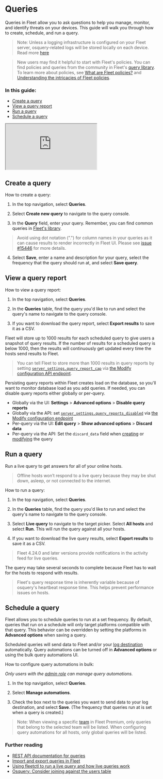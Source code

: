 # Queries

Queries in Fleet allow you to ask questions to help you manage, monitor, and identify threats on your devices. This guide will walk you through how to create, schedule, and run a query.

> Note: Unless a logging infrastructure is configured on your Fleet server, osquery-related logs will be stored locally on each device. Read more [here](https://fleetdm.com/guides/log-destinations)

> New users may find it helpful to start with Fleet's policies. You can find policies and queries from the community in Fleet's [query library](https://fleetdm.com/queries). To learn more about policies, see [What are Fleet policies?](https://fleetdm.com/securing/what-are-fleet-policies) and [Understanding the intricacies of Fleet policies](https://fleetdm.com/guides/understanding-the-intricacies-of-fleet-policies).

### In this guide:

- [Create a query](#create-a-query)
- [View a query report](#view-a-query-report)
- [Run a query](#run-a-query)
- [Schedule a query](#schedule-a-query)

<div purpose="embedded-content">
   <iframe src="https://www.youtube.com/embed/07ErAAahRsg?si=javux5zzcfXNTUra" allowfullscreen></iframe>
</div>



## Create a query

How to create a query:

1. In the top navigation, select **Queries**.

2. Select **Create new query** to navigate to the query console.

3. In the **Query** field, enter your query. Remember, you can find common queries in [Fleet's library](https://fleetdm.com/queries).
> Avoid using dot notation (".") for column names in your queries as it can cause results to render incorrectly in Fleet UI. Please see [issue #15446](https://github.com/fleetdm/fleet/issues/15446) for more details. 

4. Select **Save**, enter a name and description for your query, select the frequency that the query should run at, and select **Save query**.


## View a query report

How to view a query report:

1. In the top navigation, select **Queries**.

2. In the **Queries** table, find the query you'd like to run and select the query's name to navigate to the query console.

3. If you want to download the query report, select **Export results** to save it as a CSV.

Fleet will store up to 1000 results for each scheduled query to give users a snapshot of query results. If the number of results for a scheduled query is below 1000, then the results will continuously get updated every time the hosts send results to Fleet.

> You can tell Fleet to store more than 1000 results in query reports by setting [`server_settings.query_report_cap`](https://fleetdm.com/docs/rest-api/rest-api#server-settings) via [the Modify configuration API endpoint](https://fleetdm.com/docs/rest-api/rest-api#modify-configuration).

Persisting query reports within Fleet creates load on the database, so you'll want to monitor database load as you add queries. If needed, you can disable query reports either globally or per-query.

* Globally via the UI: **Settings** > **Advanced options** > **Disable query reports**
* Globally via the API: set [`server_settings.query_reports_disabled`](https://fleetdm.com/docs/rest-api/rest-api#server-settings) via [the Modify configuration endpoint](https://fleetdm.com/docs/rest-api/rest-api#modify-configuration)
* Per-query via the UI: **Edit query** > **Show advanced options** > **Discard data**
* Per-query via the API: Set the `discard_data` field when [creating](https://fleetdm.com/docs/rest-api/rest-api#create-query) or [modifying](https://fleetdm.com/docs/rest-api/rest-api#modify-query) the query

## Run a query

Run a live query to get answers for all of your online hosts.

> Offline hosts won’t respond to a live query because they may be shut down, asleep, or not connected to the internet.

How to run a query:

1. In the top navigation, select **Queries**.

2. In the **Queries** table, find the query you'd like to run and select the query's name to navigate to the query console.

3. Select **Live query** to navigate to the target picker. Select **All hosts** and select **Run**. This will run the query against all your hosts.

4. If you want to download the live query results, select **Export results** to save it as a CSV.

> Fleet 4.24.0 and later versions provide notifications in the activity feed for live queries. 

The query may take several seconds to complete because Fleet has to wait for the hosts to respond with results.

> Fleet's query response time is inherently variable because of osquery's heartbeat response time. This helps prevent performance issues on hosts.

## Schedule a query

Fleet allows you to schedule queries to run at a set frequency. By default, queries that run on a schedule will only target platforms compatible with that query. This behavior can be overridden by setting the platforms in **Advanced options** when saving a query.

Scheduled queries will send data to Fleet and/or your [log destination](https://fleetdm.com/docs/using-fleet/log-destinations) automatically. Query automations can be turned off in **Advanced options** or using the bulk query automations UI.

How to configure query automations in bulk:

*Only users with the [admin role](https://fleetdm.com/docs/using-fleet/manage-access#admin) can manage query automations.*

1. In the top navigation, select **Queries**.

2. Select **Manage automations**.

3. Check the box next to the queries you want to send data to your log destination, and select **Save**. (The frequency that queries run at is set when a query is created.)

> Note: When viewing a specific [team](https://fleetdm.com/docs/using-fleet/segment-hosts) in Fleet Premium, only queries that belong to the selected team will be listed. When configuring query automations for all hosts, only global queries will be listed.

### Further reading

- [REST API documentation for queries](https://fleetdm.com/docs/rest-api/rest-api#queries)
- [Import and export queries in Fleet](https://fleetdm.com/guides/import-and-export-queries-in-fleet)
- [Using fleetctl to run a live query and how live queries work](https://fleetdm.com/guides/get-current-telemetry-from-your-devices-with-live-queries#basic-article)
- [Osquery: Consider joining against the users table](https://fleetdm.com/guides/osquery-consider-joining-against-the-users-table)


<meta name="category" value="guides">
<meta name="authorGitHubUsername" value="noahtalerman">
<meta name="authorFullName" value="Noah Talerman">
<meta name="publishedOn" value="2025-01-01">
<meta name="articleTitle" value="Queries">
<meta name="description" value="Learn how to create, run, and schedule queries, as well as update agent options in the Fleet user interface.">
